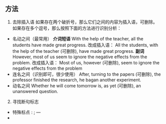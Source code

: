 ## 方法
1. 去除插入语
如果存在两个破折号，那么它们之间的内容为插入语，可删除。
如果存在多个逗号，那么按照下面的方法进行识别分析：
- 名动之间（最常用） 
	**介词短语**
	With the help of the teacher, all the students have made great progress.
	改成插入语：
	All the students, with the help of the teacher (可删除), have made great progress.
	**副词**
	However, most of us seem to ignore the negative effects from the problem.
	改成插入语：
	Most of us, however (可删除), seem to ignore the negative effects from the problem
- 连名之间（识别即可，很少使用）
	After, turning to the papers (可删除), the professor finished the research, he bagan another experiment.
- 动名之间
	Whether he will come tomorrow is, as yet (可删除), an unanswered question.

2. 寻找断句标志
- 特殊标点 : ; —
- 
